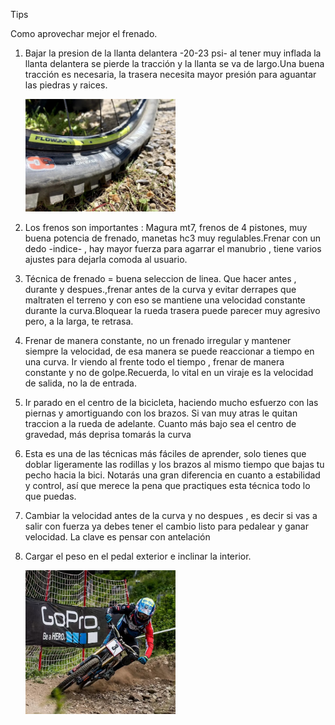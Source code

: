 Tips

Como aprovechar mejor el frenado.

1. Bajar la presion de la llanta delantera  -20-23 psi- al tener muy inflada la llanta delantera se pierde la tracción y la llanta se va de largo.Una buena tracción  es necesaria, la trasera necesita mayor presión para aguantar las piedras y raices.

   <img src="images/psi.jpeg" alt="frenado" style="width:50%;" />

2. Los frenos son importantes : Magura mt7, frenos de 4 pistones, muy buena potencia de frenado, manetas hc3 muy regulables.Frenar con un dedo -indice- , hay mayor fuerza para agarrar el manubrio , tiene varios ajustes para dejarla comoda al usuario.

3. Técnica de frenado = buena seleccion de linea. Que hacer antes , durante y despues.,frenar antes de la curva y evitar derrapes que maltraten el terreno y con eso se mantiene una velocidad constante durante la curva.Bloquear la rueda trasera puede parecer muy agresivo pero, a la larga, te retrasa.

4. Frenar de manera constante, no un frenado irregular y mantener siempre la velocidad, de esa manera se puede reaccionar a tiempo en una curva. Ir viendo al frente todo el tiempo , frenar de manera constante y no de golpe.Recuerda, lo vital en un viraje es la velocidad de salida, no la de entrada.

5. Ir parado  en el centro de la bicicleta, haciendo mucho esfuerzo con las piernas y amortiguando con los brazos. Si van muy atras le quitan traccion a la rueda de adelante. Cuanto más bajo sea el centro de gravedad, más deprisa tomarás la curva

6. Esta es una de las técnicas  más fáciles de aprender, solo tienes que doblar ligeramente las rodillas y los brazos al mismo tiempo que bajas tu pecho hacia la bici. Notarás  una gran diferencia en cuanto a estabilidad y control, así que merece la pena que practiques esta técnica todo lo que puedas.

7. Cambiar la velocidad antes de la curva y no despues , es decir si vas a salir con fuerza ya debes tener el cambio  listo para pedalear y ganar velocidad. La clave es pensar con antelación 

8. Cargar el peso en el pedal exterior e inclinar la interior.

   <img src="images/danny.png" alt="frenado" style="width:50%;" />

   

